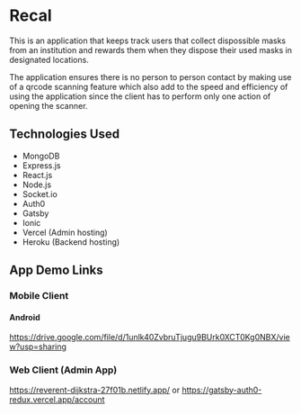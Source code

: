 # Recal
This is an application that keeps track users that collect dispossible masks from an institution and rewards them when they dispose their used masks in designated locations.

The application ensures there is no person to person contact by making use of a qrcode scanning feature which also add to the speed and efficiency of using the application since the client has to perform only one action of opening the scanner.

## Technologies Used
<ul>
  <li>MongoDB</li>
  <li>Express.js</li>
  <li>React.js</li>
  <li>Node.js</li>
  <li>Socket.io</li>
  <li>Auth0</li>
  <li>Gatsby</li>
  <li>Ionic</li>
  <li>Vercel (Admin hosting)</li>
  <li>Heroku (Backend hosting)</li>
  
</ul>

## App Demo Links
### Mobile Client
#### Android
https://drive.google.com/file/d/1unlk40ZvbruTjugu9BUrk0XCT0Kg0NBX/view?usp=sharing

### Web Client (Admin App)
https://reverent-dijkstra-27f01b.netlify.app/
or
https://gatsby-auth0-redux.vercel.app/account

